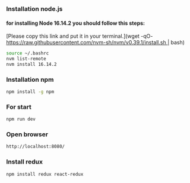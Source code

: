 ### Installation node.js
#### for installing Node 16.14.2 you should follow this steps:

[Please copy this link and put it  in your terminal.](wget -qO- https://raw.githubusercontent.com/nvm-sh/nvm/v0.39.1/install.sh | bash)

```bash
source ~/.bashrc
nvm list-remote
nvm install 16.14.2
```

### Installation npm 

```bash
npm install -g npm
```

### For start

```bash
npm run dev
```

### Open browser
```bash
http://localhost:8080/
```
### Install redux
```bash
npm install redux react-redux
```